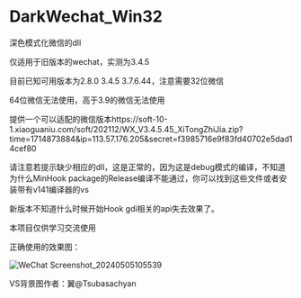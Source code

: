 # DarkWechat_Win32

深色模式化微信的dll

仅适用于旧版本的wechat，实测为3.4.5

目前已知可用版本为2.8.0 3.4.5 3.7.6.44，注意需要32位微信

64位微信无法使用，高于3.9的微信无法使用

提供一个可以适配的微信版本https://soft-10-1.xiaoguaniu.com/soft/202112/WX_V3.4.5.45_XiTongZhiJia.zip?time=1714873884&ip=113.57.176.205&secret=f3985716e9f83fd40702e5dad14cef80

请注意若提示缺少相应的dll，这是正常的，因为这是debug模式的编译，不知道为什么MinHook package的Release编译不能通过，你可以找到这些文件或者安装带有v141编译器的vs

新版本不知道什么时候开始Hook gdi相关的api失去效果了。

本项目仅供学习交流使用

正确使用的效果图：

![WeChat Screenshot_20240505105539](https://github.com/vpurana/DarkWechat_Win32/assets/69775280/f958dd8d-f2db-4855-b802-b932feb4c01d)

VS背景图作者：翼@Tsubasachyan
